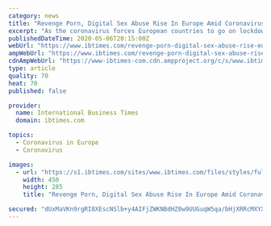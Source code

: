 ```yaml
---
category: news
title: "Revenge Porn, Digital Sex Abuse Rise In Europe Amid Coronavirus Lockdown Measures"
excerpt: "As the coronavirus forces European countries to go on lockdown, cases of revenge porn and digital sex abuse are rising across the continent. Revenge porn typically refers to the act of posting sexual or nude photos of a victim online to embarrass or blackmail that individual."
publishedDateTime: 2020-05-06T20:15:00Z
webUrl: "https://www.ibtimes.com/revenge-porn-digital-sex-abuse-rise-europe-amid-coronavirus-lockdown-measures-2971476"
ampWebUrl: "https://www.ibtimes.com/revenge-porn-digital-sex-abuse-rise-europe-amid-coronavirus-lockdown-measures-2971476?amp=1"
cdnAmpWebUrl: "https://www-ibtimes-com.cdn.ampproject.org/c/s/www.ibtimes.com/revenge-porn-digital-sex-abuse-rise-europe-amid-coronavirus-lockdown-measures-2971476?amp=1"
type: article
quality: 70
heat: 70
published: false

provider:
  name: International Business Times
  domain: ibtimes.com

topics:
  - Coronavirus in Europe
  - Coronavirus

images:
  - url: "https://s1.ibtimes.com/sites/www.ibtimes.com/files/styles/full/public/2010/08/05/16694-a-facebook-page-is-displayed-oncomputer-screen.jpg"
    width: 450
    height: 285
    title: "Revenge Porn, Digital Sex Abuse Rise In Europe Amid Coronavirus Lockdown Measures"

secured: "dUxMaVKn9rgRI8XEscNSlb+y4AIFjZWKNBdHZ0w9UUGuqW5qa/bHjXRRcMXYXwy1FvjoG8YkQlIMmZVpqoAb6dr/g0p8Uz5avZKLGJhZU5hBMdfE92XyHz5byHpLWfEhxtDI560Zy1/jt+z8N96EROBaWLSpLOIPNm1OuQ6PKKvd3ljNnrg+WLXZgACpODcw5VYhwPRJOh53rOZZtPC8eNVv/o37QU3PpPIwvg3EAL4dKkKuwNryGfEFRn8Si/IEY9CdaAyNscLblLZ7Z7alp4KZkhFbUMWejtqOw8GojR743xQadQtUUm/cNrUu3aqD0RyoPG2oPFU9r9fShwvVt8mmkXLFAUZiTjjxKIGJ2jO6p42sQUCLMO22nHbEVuMLUUFQY0MTHmEvkpbd2DywTmETlOhemxctI2woy2b3g8ehA5eiyM8p2/Mpw+xXozj3GALhQd6RoZxBxptlPlHS1pZEfBfH9qbva5OTGu8Q00k=;ceW0l+T3nhOcqkG9PSVkuw=="
---
```


